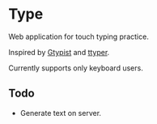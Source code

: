 # Type

Web application for touch typing practice.

Inspired by [Gtypist](https://www.gnu.org/software/gtypist/) and [ttyper](https://github.com/max-niederman/ttyper).

Currently supports only keyboard users.

## Todo

- Generate text on server.
